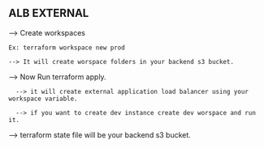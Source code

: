 ALB EXTERNAL
--------------

--> Create workspaces

    Ex: terraform workspace new prod

    --> It will create worspace folders in your backend s3 bucket.

--> Now Run terraform apply.

      --> it will create external application load balancer using your workspace variable.
   
      --> if you want to create dev instance create dev worspace and run it.

--> terraform state file will be your backend s3 bucket.
